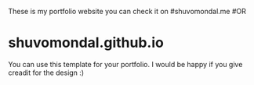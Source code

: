 These is my portfolio website you can check it on
#shuvomondal.me
#OR
# shuvomondal.github.io
You can use this template for your portfolio.
I would be happy if you give creadit for the design :)

